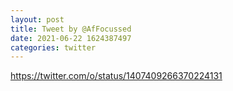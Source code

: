 ```yaml
--- 
layout: post 
title: Tweet by @AfFocussed 
date: 2021-06-22 1624387497 
categories: twitter 
--- 
```

https://twitter.com/o/status/1407409266370224131